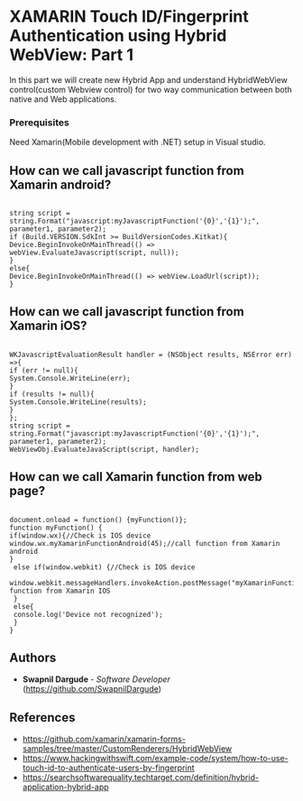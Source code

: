 # XAMARIN Touch ID/Fingerprint Authentication using Hybrid WebView: Part 1

In this part we will create new Hybrid App and understand HybridWebView control(custom Webview control) for two way communication between both native and Web applications.

### Prerequisites

Need Xamarin(Mobile development with .NET) setup in Visual studio.


## How can we call javascript function from Xamarin android?

```

string script = string.Format("javascript:myJavascriptFunction('{0}','{1}');", parameter1, parameter2);
if (Build.VERSION.SdkInt >= BuildVersionCodes.Kitkat){
Device.BeginInvokeOnMainThread(() => webView.EvaluateJavascript(script, null));
}
else{
Device.BeginInvokeOnMainThread(() => webView.LoadUrl(script));
}

```

## How can we call javascript function from Xamarin iOS?

```

WKJavascriptEvaluationResult handler = (NSObject results, NSError err) =>{
if (err != null){
System.Console.WriteLine(err);
}
if (results != null){
System.Console.WriteLine(results);
}
};
string script = string.Format("javascript:myJavascriptFunction('{0}','{1}');", parameter1, parameter2);
WebViewObj.EvaluateJavaScript(script, handler);

```

## How can we call Xamarin function from web page?

```

document.onload = function() {myFunction()};
function myFunction() {
if(window.wx){//Check is IOS device 
window.wx.myXamarinFunctionAndroid(45);//call function from Xamarin android 
}
 else if(window.webkit) {//Check is IOS device 
 window.webkit.messageHandlers.invokeAction.postMessage("myXamarinFunctionIOS");//call function from Xamarin IOS
 }
 else{
 console.log('Device not recognized');
 }
}

```


## Authors

* **Swapnil Dargude** - *Software Developer* (https://github.com/SwapnilDargude)


## References

* https://github.com/xamarin/xamarin-forms-samples/tree/master/CustomRenderers/HybridWebView 
* https://www.hackingwithswift.com/example-code/system/how-to-use-touch-id-to-authenticate-users-by-fingerprint
* https://searchsoftwarequality.techtarget.com/definition/hybrid-application-hybrid-app
